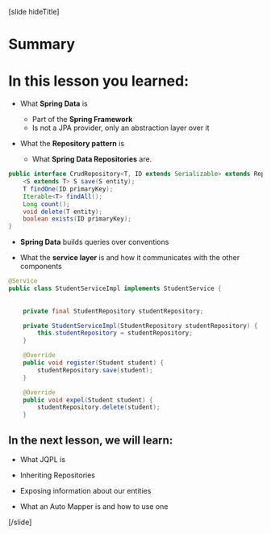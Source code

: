 [slide hideTitle]

# Summary

# In this lesson you learned:

- What **Spring Data** is
    - Part of the **Spring Framework**
    - Is not a JPA provider, only an abstraction layer over it

- What the **Repository pattern** is
    - What **Spring Data Repositories** are.

```java
public interface CrudRepository<T, ID extends Serializable> extends Repository<T, ID> {
    <S extends T> S save(S entity);
    T findOne(ID primaryKey);
    Iterable<T> findAll();
    Long count();
    void delete(T entity);
    boolean exists(ID primaryKey);
}
```

- **Spring Data** builds queries over conventions

- What the **service layer** is and how it communicates with the other components

```java
@Service
public class StudentServiceImpl implements StudentService {
                                                                
    
    private final StudentRepository studentRepository;

    private StudentServiceImpl(StudentRepository studentRepository) {
        this.studentRepository = studentRepository;
    }

    @Override
    public void register(Student student) {
        studentRepository.save(student);
    }

    @Override
    public void expel(Student student) {
        studentRepository.delete(student);
    }
```


## In the next lesson, we will learn:

- What JQPL is

- Inheriting Repositories

- Exposing information about our entities

- What an Auto Mapper is and how to use one

[/slide]